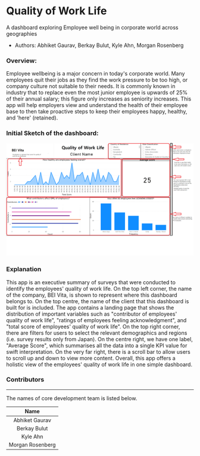 # Quality of Work Life
A dashboard exploring Employee well being in corporate world across geographies

-   Authors: Abhiket Gaurav, Berkay Bulut, Kyle Ahn, Morgan Rosenberg

### Overview:
Employee wellbeing is a major concern in today's corporate world. Many employees quit their jobs as they find the work pressure to be too high, or company culture not suitable to their needs. It is commonly known in industry that to replace even the most junior employee is upwards of 25% of their annual salary; this figure only increases as seniority increases. This app will help employers view and understand the health of their employee base to then take proactive steps to keep their employees happy, healthy, and 'here' (retained). 

### Initial Sketch of the dashboard:
![alt text](https://github.com/UBC-MDS/532Group4/blob/main/documents/labelled_dashboard_sketch.png)

### Explanation
This app is an executive summary of surveys that were conducted to identify the employees' quality of work life. On the top left corner, the name of the company, BEI Vita, is shown to represent where this dashboard belongs to. On the top centre, the name of the client that this dashboard is built for is included. The app contains a landing page that shows the distribution of important variables such as "contributor of employees' quality of work life", "ratings of employees feeling acknowledgment", and "total score of employees' quality of work life". On the top right corner, there are filters for users to select the relevant demographics and regions (i.e. survey results only from Japan). On the centre right, we have one label, "Average Score", which summarises all the data into a single KPI value for swift interpretation. On the very far right, there is a scroll bar to allow users to scroll up and down to view more content. Overall, this app offers a holistic view of the employees' quality of work life in one simple dashboard.

### Contributors
---
The names of core development team is listed below.

|           Name          |
|:-----------------------:|
|      Abhiket Gaurav     |
|      Berkay Bulut       |    
|        Kyle Ahn         |
|    Morgan Rosenberg     |
